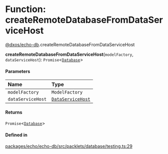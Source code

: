 # Function: createRemoteDatabaseFromDataServiceHost

[@dxos/echo-db](../modules/dxos_echo_db.md).createRemoteDatabaseFromDataServiceHost

**createRemoteDatabaseFromDataServiceHost**(`modelFactory`, `dataServiceHost`): `Promise`<[`Database`](../classes/dxos_echo_db.Database.md)\>

#### Parameters

| Name | Type |
| :------ | :------ |
| `modelFactory` | `ModelFactory` |
| `dataServiceHost` | [`DataServiceHost`](../classes/dxos_echo_db.DataServiceHost.md) |

#### Returns

`Promise`<[`Database`](../classes/dxos_echo_db.Database.md)\>

#### Defined in

[packages/echo/echo-db/src/packlets/database/testing.ts:29](https://github.com/dxos/dxos/blob/main/packages/echo/echo-db/src/packlets/database/testing.ts#L29)
